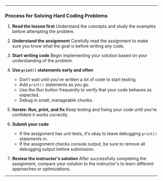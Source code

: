 
---

### Process for Solving Hard Coding Problems

1. **Read the lesson first**
   Understand the concepts and study the examples before attempting the problem.

2. **Understand the assignment**
   Carefully read the assignment to make sure you know what the goal is before writing any code.

3. **Start writing code**
   Begin implementing your solution based on your understanding of the problem.

4. **Use `print()` statements early and often**

   * Don’t wait until you've written a lot of code to start testing.
   * Add `print()` statements as you go.
   * Use the Run button frequently to verify that your code behaves as expected.
   * Debug in small, manageable chunks.

5. **Iterate: Run, print, and fix**
   Keep testing and fixing your code until you're confident it works correctly.

6. **Submit your code**

   * If the assignment has unit tests, it's okay to leave debugging `print()` statements in.
   * If the assignment checks console output, be sure to remove all debugging output before submission.

7. **Review the instructor's solution**
   After successfully completing the assignment, compare your solution to the instructor's to learn different approaches or optimizations.

---


